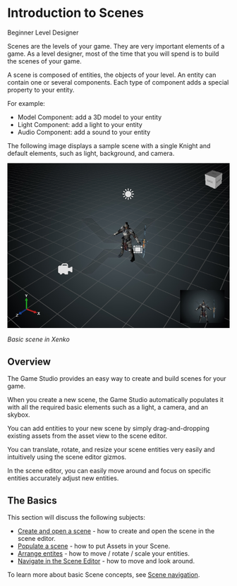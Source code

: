 # Introduction to Scenes

<span class="label label-doc-level">Beginner</span>
<span class="label label-doc-audience">Level Designer</span>

Scenes are the levels of your game. They are very important elements of a game. 
As a level designer, most of the time that you will spend is to build the scenes of your game.

A scene is composed of entities, the objects of your level.
An entity can contain one or several components.
Each type of component adds a special property to your entity.

For example:
- Model Component: add a 3D model to your entity
- Light Component: add a light to your entity
- Audio Component: add a sound to your entity


The following image displays a sample scene with a single Knight and default elements, such as light, background, and camera.

![Basic scene in Xenko](media/scene-creation-basic-scene-in-xenko.png)

_Basic scene in Xenko_

## Overview

The Game Studio provides an easy way to create and build scenes for your game.

When you create a new scene, the Game Studio automatically populates it 
with all the required basic elements such as a light, a camera, and an skybox.

You can add entities to your new scene by simply drag-and-dropping existing assets from the asset view to the scene editor. 

You can translate, rotate, and resize your scene entities very easily and intuitively using the scene editor gizmos.

In the scene editor, you can easily move around and focus on specific entities accurately adjust new entities.


## The Basics

This section will discuss the following subjects:

* [Create and open a scene](create-a-scene.md) - how to create and open the scene in the scene editor.
* [Populate a scene](populate-a-scene.md) - how to put Assets in your Scene.
* [Arrange entites](arrange-entities.md) - how to move / rotate / scale your entities.
* [Navigate in the Scene Editor](navigate-in-the-editor.md) - how to move and look around.

<!--
If you're looking for more advanced topics, see [Scenes](/manual/game-studio/scenes.md) in the Game Studio documentation.
-->

To learn more about basic Scene concepts, see [Scene navigation](navigate-in-the-editor.md).
